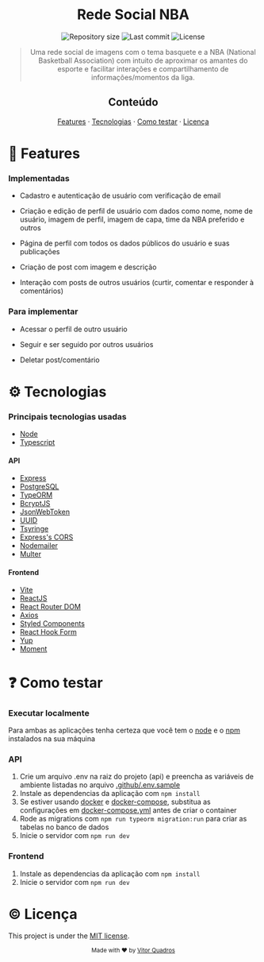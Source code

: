 <h1 align="center">Rede Social NBA</h1>

<p align="center">
  <img alt="Repository size" src="https://img.shields.io/github/repo-size/vitorquadros/NBA_social?color=orange&style=plastic">
  <img alt="Last commit" src="https://img.shields.io/github/last-commit/vitorquadros/NBA_social?color=orange&style=plastic">
  <img alt="License" src="https://img.shields.io/github/license/vitorquadros/NBA_social?color=orange&style=plastic">

</p>

> <p align="center">Uma rede social de imagens com o tema basquete e a NBA (National Basketball Association) com intuito de aproximar os amantes do esporte e facilitar interações e compartilhamento de informações/momentos da liga.</p>

<h2 align="center">Conteúdo</h2>

<p align="center">
<a href="#rocket-features">Features</a>
·
<a href="#gear-tecnologias">Tecnologias</a>
·
<a href="#question-como-testar">Como testar</a>
·
<a href="#copyright-licença">Licença</a>
</p>

# :rocket: Features

### Implementadas

- Cadastro e autenticação de usuário com verificação de email

- Criação e edição de perfil de usuário com dados como nome, nome de usuário, imagem de perfil, imagem de capa, time da NBA preferido e outros

- Página de perfil com todos os dados públicos do usuário e suas publicações

- Criação de post com imagem e descrição

- Interação com posts de outros usuários (curtir, comentar e responder à comentários)

### Para implementar

- Acessar o perfil de outro usuário

- Seguir e ser seguido por outros usuários

- Deletar post/comentário

# :gear: Tecnologias

### Principais tecnologias usadas

- [Node](https://github.com/nodejs/node)
- [Typescript](https://github.com/microsoft/TypeScript)

#### API

- [Express](https://github.com/expressjs/express)
- [PostgreSQL](https://github.com/postgres/postgres)
- [TypeORM](https://github.com/typeorm/typeorm)
- [BcryptJS](https://github.com/dcodeIO/bcrypt.js/)
- [JsonWebToken](https://github.com/auth0/node-jsonwebtoken)
- [UUID](https://github.com/uuidjs/uuid)
- [Tsyringe](https://github.com/microsoft/tsyringe)
- [Express's CORS](https://github.com/expressjs/cors)
- [Nodemailer](https://github.com/nodemailer/nodemailer)
- [Multer](https://github.com/expressjs/multer)

#### Frontend

- [Vite](https://github.com/vitejs/vite)
- [ReactJS](https://github.com/facebook/react)
- [React Router DOM](https://github.com/remix-run/react-router)
- [Axios](https://github.com/axios/axios)
- [Styled Components](https://github.com/styled-components/styled-components)
- [React Hook Form](https://github.com/react-hook-form/react-hook-form)
- [Yup](https://github.com/jquense/yup)
- [Moment](https://github.com/moment/moment)

# :question: Como testar

### **Executar localmente**

Para ambas as aplicações tenha certeza que você tem o [node](https://github.com/nodejs/node) e o [npm](https://github.com/npm/npm) instalados na sua máquina

### API

1. Crie um arquivo .env na raiz do projeto (api) e preencha as variáveis de ambiente listadas no arquivo [.github/.env.sample](.github/.env.sample)
2. Instale as dependencias da aplicação com `npm install`
3. Se estiver usando [docker](https://github.com/docker/compose) e [docker-compose](https://github.com/docker), substitua as configurações em [docker-compose.yml](./api/docker-compose.yml) antes de criar o container
4. Rode as migrations com `npm run typeorm migration:run` para criar as tabelas no banco de dados
5. Inicie o servidor com `npm run dev`

### Frontend

1. Instale as dependencias da aplicação com `npm install`
2. Inicie o servidor com `npm run dev`

# :copyright: Licença

This project is under the [MIT license](./LICENSE).

<p align="center">
<sub>Made with ❤︎ by <a href="https://github.com/vitorquadros">Vitor Quadros</a></sub>
</p>
